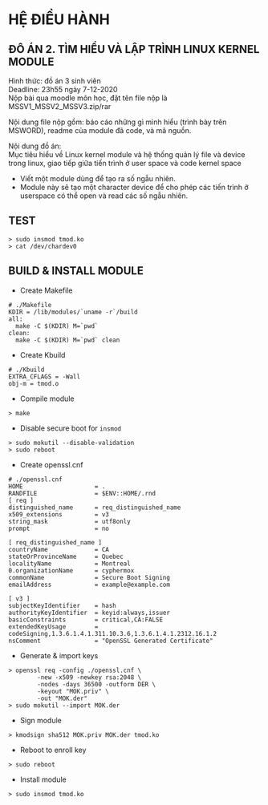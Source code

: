 # HỆ ĐIỀU HÀNH
## ĐÔ ÁN 2. TÌM HIỂU VÀ LẬP TRÌNH LINUX KERNEL MODULE

Hình thức: đồ án 3 sinh viên <br>
Deadline: 23h55 ngày 7-12-2020 <br>
Nộp bài qua  moodle môn học, đặt tên file nộp là MSSV1_MSSV2_MSSV3.zip/rar <br>

Nội dung file nộp gồm:  báo cáo những gì mình hiểu (trình bày trên MSWORD), readme của module đã code, và mã nguồn.  <br>

Nội dung đồ án:<br>
Mục tiêu hiểu về Linux kernel module và hệ thống quản lý file và device trong linux, giao tiếp giữa tiến trình ở user space và code kernel space <br>
+ Viết một module dùng để tạo ra số ngẫu nhiên. <br>
+ Module này sẽ tạo một character device để cho phép các tiến trình ở userspace có thể open và read các số ngẫu nhiên.<br>

## TEST
```
> sudo insmod tmod.ko
> cat /dev/chardev0
```

## BUILD & INSTALL MODULE
- Create Makefile
```
# ./Makefile
KDIR = /lib/modules/`uname -r`/build
all:
  make -C $(KDIR) M=`pwd`
clean:
  make -C $(KDIR) M=`pwd` clean
```
- Create Kbuild
```
# ./Kbuild
EXTRA_CFLAGS = -Wall
obj-m = tmod.o
```
- Compile module<br>
```
> make
```
- Disable secure boot for `insmod`
```
> sudo mokutil --disable-validation
> sudo reboot
```
- Create openssl.cnf
```
# ./openssl.cnf
HOME                    = .
RANDFILE                = $ENV::HOME/.rnd 
[ req ]
distinguished_name      = req_distinguished_name
x509_extensions         = v3
string_mask             = utf8only
prompt                  = no

[ req_distinguished_name ]
countryName             = CA
stateOrProvinceName     = Quebec
localityName            = Montreal
0.organizationName      = cyphermox
commonName              = Secure Boot Signing
emailAddress            = example@example.com

[ v3 ]
subjectKeyIdentifier    = hash
authorityKeyIdentifier  = keyid:always,issuer
basicConstraints        = critical,CA:FALSE
extendedKeyUsage        = codeSigning,1.3.6.1.4.1.311.10.3.6,1.3.6.1.4.1.2312.16.1.2
nsComment               = "OpenSSL Generated Certificate"
```
- Generate & import keys
```
> openssl req -config ./openssl.cnf \
        -new -x509 -newkey rsa:2048 \
        -nodes -days 36500 -outform DER \
        -keyout "MOK.priv" \
        -out "MOK.der"
> sudo mokutil --import MOK.der
```
- Sign module
```
> kmodsign sha512 MOK.priv MOK.der tmod.ko
```
- Reboot to enroll key
```
> sudo reboot
```
- Install module
```
> sudo insmod tmod.ko
```
